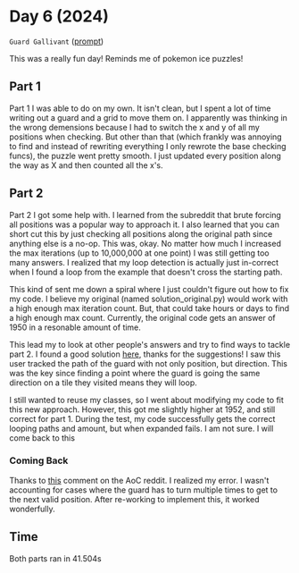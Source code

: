 # Day 6 (2024)

`Guard Gallivant` ([prompt](https://adventofcode.com/2024/day/6))

This was a really fun day! Reminds me of pokemon ice puzzles!

## Part 1

Part 1 I was able to do on my own. It isn't clean, but I spent a lot of time writing out a guard and a grid to move them on. I apparently was thinking in the wrong demensions because I had to switch the x and y of all my positions when checking. But other than that (which frankly was annoying to find and instead of rewriting everything I only rewrote the base checking funcs), the puzzle went pretty smooth. I just updated every position along the way as X and then counted all the x's.

## Part 2

Part 2 I got some help with. I learned from the subreddit that brute forcing all positions was a popular way to approach it. I also learned that you can short cut this by just checking all positions along the original path since anything else is a no-op. This was, okay. No matter how much I increased the max iterations (up to 10,000,000 at one point) I was still getting too many answers. I realized that my loop detection is actually just in-correct when I found a loop from the example that doesn't cross the starting path.

This kind of sent me down a spiral where I just couldn't figure out how to fix my code. I believe my original (named solution_original.py) would work with a high enough max iteration count. But, that could take hours or days to find a high enough max count. Currently, the original code gets an answer of 1950 in a resonable amount of time.

This lead my to look at other people's answers and try to find ways to tackle part 2. I found a good solution [here](https://github.com/WinslowJosiah/adventofcode/blob/main/aoc/2024/day06/__init__.py), thanks for the suggestions! I saw this user tracked the path of the guard with not only position, but direction. This was the key since finding a point where the guard is going the same direction on a tile they visited means they will loop.

I still wanted to reuse my classes, so I went about modifying my code to fit this new approach. However, this got me slightly higher at 1952, and still correct for part 1. During the test, my code successfully gets the correct looping paths and amount, but when expanded fails. I am not sure. I will come back to this

### Coming Back

Thanks to [this](https://www.reddit.com/r/adventofcode/comments/1h8vq51/comment/m0vxnn1/?utm_source=share&utm_medium=web3x&utm_name=web3xcss&utm_term=1&utm_content=share_button) comment on the AoC reddit. I realized my error. I wasn't accounting for cases where the guard has to turn multiple times to get to the next valid position. After re-working to implement this, it worked wonderfully.

## Time

Both parts ran in 41.504s 